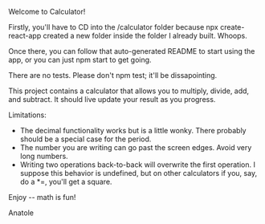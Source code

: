 Welcome to Calculator!

Firstly, you'll have to CD into the /calculator folder because npx create-react-app created a new folder inside the folder I already built. Whoops.

Once there, you can follow that auto-generated README to start using the app, or you can just npm start to get going.

There are no tests. Please don't npm test; it'll be dissapointing.

This project contains a calculator that allows you to multiply, divide, add, and subtract. It should live update your result as you progress.

Limitations:

- The decimal functionality works but is a little wonky. There probably should be a special case for the period.
- The number you are writing can go past the screen edges. Avoid very long numbers.
- Writing two operations back-to-back will overwrite the first operation. I suppose this behavior is undefined, but on other calculators if you, say, do a \*=, you'll get a square.

Enjoy -- math is fun!

Anatole
